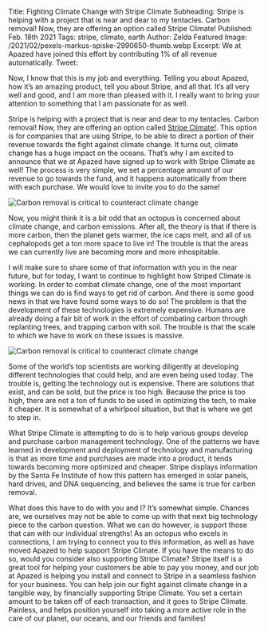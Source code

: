 Title: Fighting Climate Change with Stripe Climate
Subheading: Stripe is helping with a project that is near and dear to my tentacles. Carbon removal! Now, they are offering an option called Stripe Climate!
Published: Feb. 18th 2021
Tags: stripe, climate, earth
Author: Zelda
Featured Image: /2021/02/pexels-markus-spiske-2990650-thumb.webp
Excerpt: We at Apazed have joined this effort by contributing 1% of all revenue automatically. 
Tweet: 

Now, I know that this is my job and everything. Telling you about Apazed, how it’s an amazing product, tell you about Stripe, and all that. It’s all very well and good, and I am more than pleased with it. I really want to bring your attention to something that I am passionate for as well.

Stripe is helping with a project that is near and dear to my tentacles. Carbon removal! Now, they are offering an option called [Stripe Climate!](https://stripe.com/climate]). This option is for companies that are using Stripe, to be able to direct a portion of their revenue towards the fight against climate change. It turns out, climate change has a huge impact on the oceans. That’s why I am excited to announce that we at Apazed have signed up to work with Stripe Climate as well! The process is very simple, we set a percentage amount of our revenue to go towards the fund, and it happens automatically from there with each purchase. We would love to invite you to do the same!

![Carbon removal is critical to counteract climate change](/2021/02/pexels-jaymantri-5439-1200.webp)

Now, you might think it is a bit odd that an octopus is concerned about climate change, and carbon emissions. After all, the theory is that if there is more carbon, then the planet gets warmer, the ice caps melt, and all of us cephalopods get a ton more space to live in! The trouble is that the areas we can currently live are becoming more and more inhospitable.

I will make sure to share some of that information with you in the near future, but for today, I want to continue to highlight how Striped Climate is working. In order to combat climate change, one of the most important things we can do is find ways to get rid of carbon. And there is some good news in that we have found some ways to do so! The problem is that the development of these technologies is extremely expensive. Humans are already doing a fair bit of work in the effort of combating carbon through replanting trees, and trapping carbon with soil. The trouble is that the scale to which we have to work on these issues is massive.

![Carbon removal is critical to counteract climate change](/2021/02/stripe-climate-2-1200.webp)

Some of the world’s top scientists are working diligently at developing different technologies that could help, and are even being used today. The trouble is, getting the technology out is expensive. There are solutions that exist, and can be sold, but the price is too high. Because the price is too high, there are not a ton of funds to be used in optimizing the tech, to make it cheaper. It is somewhat of a whirlpool situation, but that is where we get to step in.

What Stripe Climate is attempting to do is to help various groups develop and purchase carbon management technology. One of the patterns we have learned in development and deployment of technology and manufacturing is that as more time and purchases are made into a product, it tends towards becoming more optimized and cheaper. Stripe displays information by the Santa Fe Institute of how this pattern has emerged in solar panels, hard drives, and DNA sequencing, and believes the same is true for carbon removal.

What does this have to do with you and I? It’s somewhat simple. Chances are, we ourselves may not be able to come up with that next big technology piece to the carbon question. What we can do however, is support those that can with our individual strengths! As an octopus who excels in connections, I am trying to connect you to this information, as well as have moved Apazed to help support Stripe Climate. If you have the means to do so, would you consider also supporting Stripe Climate? Stripe itself is a great tool for helping your customers be able to pay you money, and our job at Apazed is helping you install and connect to Stripe in a seamless fashion for your business. You can help join our fight against climate change in a tangible way, by financially supporting Stripe Climate. You set a certain amount to be taken off of each transaction, and it goes to Stripe Climate. Painless, and helps position yourself into taking a more active role in the care of our planet, our oceans, and our friends and families!
